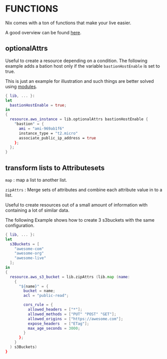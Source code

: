 
# FUNCTIONS

Nix comes with a ton of functions that
make your live easier.

A good overview can be found 
[here]( https://storage.googleapis.com/files.tazj.in/nixdoc/manual.html#sec-functions-library).

## optionalAttrs

Useful to create a resource depending on a condition.
The following example adds a bation host only if
the variable `bastionHostEnable` is set to true.

This is just an example for illustration and such things
are better solved using
[modules](https://nixos.wiki/wiki/NixOS_Modules).

```nix
{ lib, ... }:
let
  bastionHostEnable = true;
in
{
  resource.aws_instance = lib.optionalAttrs bastionHostEnable {
    "bastion" = {
      ami = "ami-969ab1f6"
      instance_type = "t2.micro"
      associate_public_ip_address = true
    };
  };
}
```
## transform lists to Attributesets

`map`
: map a list to another list.

`zipAttrs`
: Merge sets of attributes and combine each attribute value in to a list.

Useful to create resources out of a small amount
of information with containing a lot of similar data.

The following Example shows how to create 3 s3buckets with the same configuration.

```nix
{ lib, ... }:
let
  s3Buckets = [
    "awesome-com"
    "awesome-org"
    "awesome-live"
  ];
in
{
  resource.aws_s3_bucket = lib.zipAttrs (lib.map (name:
    {
      "${name}" = {
        bucket = name;
        acl = "public-read";

        cors_rule = {
          allowed_headers = ["*"];
          allowed_methods = ["PUT" "POST" "GET"];
          allowed_origins = ["https://awesome.com"];
          expose_headers  = ["ETag"];
          max_age_seconds = 3000;
        }
      };
    }
  ) s3Buckets)
}
```